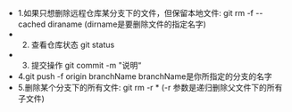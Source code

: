 - 1.如果只想删除远程仓库某分支下的文件，但保留本地文件: git rm -f --cached diraname (dirname是要删除文件的指定名字)
- 2. 查看仓库状态 git status
- 3. 提交操作 git commit -m "说明“
- 4.git push -f origin branchName  branchName是你所指定的分支的名字
- 5.删除某个分支下的所有文件: git rm -r *  (-r 参数是递归删除父文件下的所有子文件)
